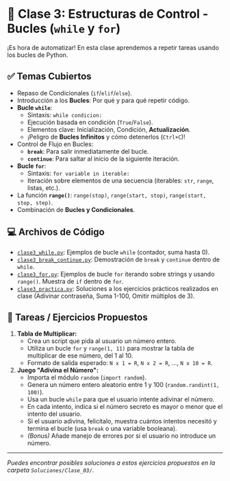 # 🔁 Clase 3: Estructuras de Control - Bucles (`while` y `for`)

¡Es hora de automatizar! En esta clase aprendemos a repetir tareas usando los bucles de Python.

## ✅ Temas Cubiertos

- Repaso de Condicionales (`if`/`elif`/`else`).
- Introducción a los **Bucles**: Por qué y para qué repetir código.
- **Bucle `while`**:
  - Sintaxis: `while condicion:`
  - Ejecución basada en condición (`True`/`False`).
  - Elementos clave: Inicialización, Condición, **Actualización**.
  - ¡Peligro de **Bucles Infinitos** y cómo detenerlos (`Ctrl+C`)!
- Control de Flujo en Bucles:
  - **`break`**: Para salir inmediatamente del bucle.
  - **`continue`**: Para saltar al inicio de la siguiente iteración.
- **Bucle `for`**:
  - Sintaxis: `for variable in iterable:`
  - Iteración sobre elementos de una secuencia (iterables: `str`, `range`, listas, etc.).
- La función **`range()`**: `range(stop)`, `range(start, stop)`, `range(start, stop, step)`.
- Combinación de **Bucles y Condicionales**.

## 💻 Archivos de Código

- [`clase3_while.py`](./clase3_while.py): Ejemplos de bucle `while` (contador, suma hasta 0).
- [`clase3_break_continue.py`](./clase3_break_continue.py): Demostración de `break` y `continue` dentro de `while`.
- [`clase3_for.py`](./clase3_for.py): Ejemplos de bucle `for` iterando sobre strings y usando `range()`. Muestra de `if` dentro de `for`.
- [`clase3_practica.py`](./clase3_practica.py): Soluciones a los ejercicios prácticos realizados en clase (Adivinar contraseña, Suma 1-100, Omitir múltiplos de 3).

## 🎯 Tareas / Ejercicios Propuestos

1.  **Tabla de Multiplicar:**
    - Crea un script que pida al usuario un número entero.
    - Utiliza un bucle `for` y `range(1, 11)` para mostrar la tabla de multiplicar de ese número, del 1 al 10.
    - Formato de salida esperado: `N x 1 = R`, `N x 2 = R`, ..., `N x 10 = R`.
2.  **Juego "Adivina el Número":**
    - Importa el módulo `random` (`import random`).
    - Genera un número entero aleatorio entre 1 y 100 (`random.randint(1, 100)`).
    - Usa un bucle `while` para que el usuario intente adivinar el número.
    - En cada intento, indica si el número secreto es mayor o menor que el intento del usuario.
    - Si el usuario adivina, felicítalo, muestra cuántos intentos necesitó y termina el bucle (usa `break` o una variable booleana).
    - _(Bonus)_ Añade manejo de errores por si el usuario no introduce un número.

---

_Puedes encontrar posibles soluciones a estos ejercicios propuestos en la carpeta `Soluciones/Clase_03/`._
